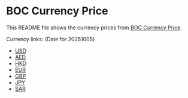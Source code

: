 # BOC Currency Price

This README file shows the currency prices from [BOC Currency Price](https://www.boc.cn/sourcedb/whpj/).

Currency links: (Date for 20251005)

- [USD](https://bocurrencyprice.techina.science/BOC_CURRENCY_PRICE/USD/20251005.json)
- [AED](https://bocurrencyprice.techina.science/BOC_CURRENCY_PRICE/AED/20251005.json)
- [HKD](https://bocurrencyprice.techina.science/BOC_CURRENCY_PRICE/HKD/20251005.json)
- [EUR](https://bocurrencyprice.techina.science/BOC_CURRENCY_PRICE/EUR/20251005.json)
- [GBP](https://bocurrencyprice.techina.science/BOC_CURRENCY_PRICE/GBP/20251005.json)
- [JPY](https://bocurrencyprice.techina.science/BOC_CURRENCY_PRICE/JPY/20251005.json)
- [SAR](https://bocurrencyprice.techina.science/BOC_CURRENCY_PRICE/SAR/20251005.json)
